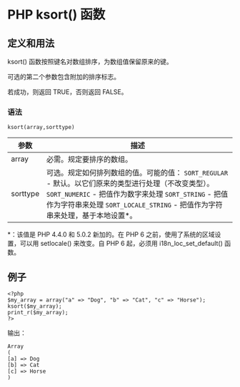 # PHP ksort() 函数



## 定义和用法

ksort() 函数按照键名对数组排序，为数组值保留原来的键。

可选的第二个参数包含附加的排序标志。

若成功，则返回 TRUE，否则返回 FALSE。

### 语法

```
ksort(array,sorttype)
```

| 参数 | 描述 |
| --- | --- |
| array | 必需。规定要排序的数组。 |
| sorttype |可选。规定如何排列数组的值。可能的值：   `SORT_REGULAR` - 默认。以它们原来的类型进行处理（不改变类型）。   `SORT_NUMERIC` - 把值作为数字来处理   `SORT_STRING` - 把值作为字符串来处理   `SORT_LOCALE_STRING` - 把值作为字符串来处理，基于本地设置\*。 |

\*：该值是 PHP 4.4.0 和 5.0.2 新加的。在 PHP 6 之前，使用了系统的区域设置，可以用 setlocale() 来改变。自 PHP 6 起，必须用 i18n_loc_set_default() 函数。

## 例子

```
<?php
$my_array = array("a" => "Dog", "b" => "Cat", "c" => "Horse");
ksort($my_array);
print_r($my_array);
?>
```

输出：

```
Array
(
[a] => Dog
[b] => Cat
[c] => Horse
)
```
